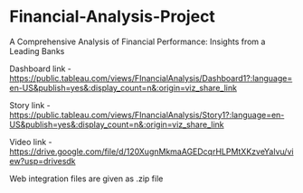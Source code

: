 # Financial-Analysis-Project
A Comprehensive Analysis of Financial Performance: Insights from a Leading Banks


Dashboard link - https://public.tableau.com/views/FInancialAnalysis/Dashboard1?:language=en-US&publish=yes&:display_count=n&:origin=viz_share_link

Story link - https://public.tableau.com/views/FInancialAnalysis/Story1?:language=en-US&publish=yes&:display_count=n&:origin=viz_share_link

Video link - https://drive.google.com/file/d/120XugnMkmaAGEDcqrHLPMtXKzveYalvu/view?usp=drivesdk

Web integration files are given as .zip file
